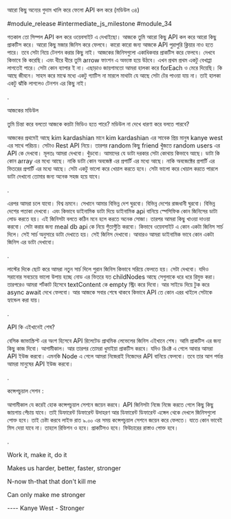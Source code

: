 আরো কিছু অন্যের গুদাম খালি করে ফেলো API কল করে (মডিউল ৩৪)

#module_release #intermediate_js_milestone #module_34

গতকাল তো সিম্পল API কল করে ওয়েবসাইট এ দেখাইছো। আজকে তুমি আরো কিছু API কল করে আরো কিছু প্রাকটিস করে। আরো কিছু মজার জিনিস করে ফেলবে। কারো কারো জন্য আজকে API পুরাপুরি ক্লিয়ার নাও হতে পারে। তবে সেটা নিয়ে টেনশন করার কিছু নাই। আজকের জিনিসগুলো একাধিকবার প্রাকটিস করে ফেলবে। দেখবে কিভাবে কি করেছি। এবং ধীরে ধীরে তুমি arrow ফাংশন এ অভ্যস্ত হয়ে উঠবে। এখন প্রথম প্রথম একটু বেখাপ্পা লাগতেই পারে। সেটা কোন ব্যাপার ই না। এছাড়াও জায়গামতো আমরা হালকা করে forEach ও মেরে দিয়েছি। কি আছে জীবনে। সাহস করে মাঝে মধ্যে একটু গ্যাটিস না মারলে মাথাটা যে আছে সেটা টের পাওয়া যায় না। তাই হালকা একটু ঝাঁকি লাগলেও টেনশন এর কিছু নাই। 



.



আজকের মডিউল 

তুমি চিন্তা করে বলতো আজকে কয়টা ভিডিও হতে পারে? মডিউল না দেখে ধারণা করে বলতে পারবে?



আজকের প্রথমেই আছে kim kardashian মানে kim kardashian এর সাবেক প্রিয় মানুষ kanye west এর সাথে পরিচয়। সেটাও Rest API নিয়ে। তারপর random কিছু friend খুঁজতে random users এর API কে দেখবো। মূলতঃ আমরা দেখবো। খুঁড়বো। আমাদের যে ডাটা দরকার সেটা কোথায় কিভাবে আছে। ডাটা কি কোন array এর মধ্যে আছে। নাকি ডাটা কোন অবজেক্ট এর প্রপার্টি এর মধ্যে আছে। নাকি অবজেক্টের প্রপার্টি এর ভিতরের প্রপার্টি এর মধ্যে আছে। সেটা একটু ভালো করে খেয়াল করতে হবে। সেটা ভালো করে খেয়াল করতে পারলে ডাটা দেখানো তোমার জন্য অনেক সহজ হয়ে যাবে। 



.

এরপর আমরা চলে যাবো। বিশ্ব ভ্রমনে। সেখানে আমার বিভিন্ন দেশ ঘুরবো। বিভিন্ন দেশের রাজধানী ঘুরবো। বিভিন্ন দেশের পতাকা দেখবো। এবং কিভাবে ডাইনামিক ডাটা দিয়ে ডাইনামিক api বানিয়ে স্পেসিফিক কোন জিনিসের ডাটা লোড করতে হয়। এই জিনিসটা বলতে কঠিন মনে হলে করতে অনেক সোজা। তারপর আমরা কিছু খাওয়া দাওয়া করবো। সেটা করার জন্য meal db api কে নিয়ে গুঁতাগুঁতি করবো। কিভাবে ওয়েবসাইট এ কোন একটা জিনিস সার্চ দিলে। সেই সার্চ অনুসারে ডাটা দেখাতে হয়। সেই জিনিস দেখাবো। আবারও আমরা ডাইনামিক ভাবে কোন একটা জিনিস এর ডাটা দেখাবো। 



.

লাস্টের দিকে ছোট করে আমরা নতুন সার্চ দিলে পুরান জিনিস কিভাবে সরিয়ে ফেলতে হয়। সেটা দেখবো। যদিও সরানোর সবচেয়ে ভালো উপায় হচ্ছে নোড এর ভিতরে যত childNodes আছে সেগুলাকে ধরে ধরে রিমুভ করা। তারপরেও আমরা শর্টকাট হিসেবে textContent কে empty স্ট্রিং করে দিবো। আর সাইডে দিয়ে টুক করে async await দেখে ফেলবো। আর আজকে সবার শেষে থাকবে কিভাবে API তে কোন এরর খাইলে সেটাকে হ্যান্ডেল করা যায়। 

.



API কি এইখানেই শেষ?

বেসিক জাভাস্ক্রিপ্ট এর অংশ হিসেবে API রিলেটেড প্রাথমিক লেভেলের জিনিস এইখানে শেষ। আমি প্রাকটিস এর জন্য কিছু কাজ দিবো। আগামীকাল। আর তারপর তোমরা ধুমাইয়া প্রাকটিস করবে। যদিও রিএক্ট এ গেলে আবার আমরা API ইউজ করবো। এমনকি Node এ গেলে আমরা নিজেরাই নিজেদের API বানিয়ে ফেলবো। তবে তার আগ পর্যন্ত আমরা মানুষের API ইউজ করবো। 



.



কন্সেপচুয়াল সেশন :

আগামীকাল যে করেই হোক কন্সেপচুয়াল সেশনে জয়েন করবে। API জিনিসটা নিজে নিজে করতে গেলে কিছু কিছু জায়গায় পেঁচায় যাবে। তাই ডিফারেন্ট ডিফারেন্ট উদাহরণ আর ডিফারেন্ট ডিফারেন্ট এঙ্গেল থেকে দেখলে জিনিসগুলো পোক্ত হবে। তাই চেষ্টা করবে লাইভ রাত ৯.০০ এর সময় কন্সেপচুয়াল সেশনে জয়েন করে ফেলতে। যাতে কোন ভাবেই মিস দেয়া যাবে না। তাহলে রিভিশন ও হবে। প্রাকটিসও হবে। ফিউচারের রাস্তাও পোক্ত হবে। 



.



Work it, make it, do it

Makes us harder, better, faster, stronger

N-now th-that that don't kill me

Can only make me stronger

---- Kanye West - Stronger
